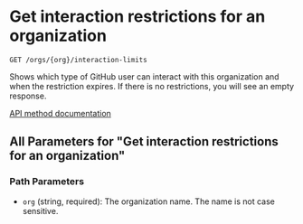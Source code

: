 # Get interaction restrictions for an organization

`GET /orgs/{org}/interaction-limits`

Shows which type of GitHub user can interact with this organization and when the restriction expires. If there is no restrictions, you will see an empty response.

[API method documentation](https://docs.github.com/rest/interactions/orgs#get-interaction-restrictions-for-an-organization)

## All Parameters for "Get interaction restrictions for an organization"

### Path Parameters

- `org` (string, required): The organization name. The name is not case sensitive.
